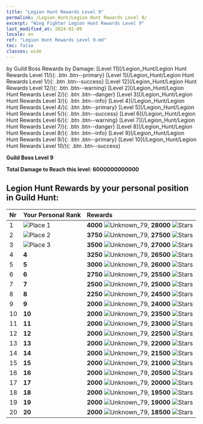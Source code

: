 ```yaml
---
title: "Legion Hunt Rewards Level 9"
permalink: /Legion_Hunt/Legion Hunt Rewards Level 9/
excerpt: "Wing Fighter Legion Hunt Rewards Level 9"
last_modified_at: 2024-01-09
locale: en
ref: "Legion Hunt Rewards Level 9.md"
toc: false
classes: wide
---
```


  by Guild Boss Rewards by Damage:   [Level 11](/Legion_Hunt/Legion Hunt Rewards Level 11/){: .btn .btn--primary}   [Level 1](/Legion_Hunt/Legion Hunt Rewards Level 1/){: .btn .btn--success}   [Level 12](/Legion_Hunt/Legion Hunt Rewards Level 12/){: .btn .btn--warning}   [Level 2](/Legion_Hunt/Legion Hunt Rewards Level 2/){: .btn .btn--danger}   [Level 3](/Legion_Hunt/Legion Hunt Rewards Level 3/){: .btn .btn--info}   [Level 4](/Legion_Hunt/Legion Hunt Rewards Level 4/){: .btn .btn--primary}   [Level 5](/Legion_Hunt/Legion Hunt Rewards Level 5/){: .btn .btn--success}   [Level 6](/Legion_Hunt/Legion Hunt Rewards Level 6/){: .btn .btn--warning}   [Level 7](/Legion_Hunt/Legion Hunt Rewards Level 7/){: .btn .btn--danger}   [Level 8](/Legion_Hunt/Legion Hunt Rewards Level 8/){: .btn .btn--info}   [Level 9](/Legion_Hunt/Legion Hunt Rewards Level 9/){: .btn .btn--primary}   [Level 10](/Legion_Hunt/Legion Hunt Rewards Level 10/){: .btn .btn--success} 



  **Guild Boss Level 9**

 **Total Damage to Reach this level**: **6000000000000**



## Legion Hunt Rewards by your personal position in Guild Hunt:

  |  Nr | Your Personal Rank | Rewards |
  |:----|:-------------------|:-------------|
 | 1  | ![Place 1](/images/place_1_p.png) | **4000** ![Unknown_79](/images/item/jt_jd_img25_p.png),  **28000** ![Stars](/images/item/Stars_p.png) |
 | 2  | ![Place 2](/images/place_2_p.png) | **3750** ![Unknown_79](/images/item/jt_jd_img25_p.png),  **27500** ![Stars](/images/item/Stars_p.png) |
 | 3  | ![Place 3](/images/place_3_p.png) | **3500** ![Unknown_79](/images/item/jt_jd_img25_p.png),  **27000** ![Stars](/images/item/Stars_p.png) |
 | 4  | **4** | **3250** ![Unknown_79](/images/item/jt_jd_img25_p.png),  **26500** ![Stars](/images/item/Stars_p.png) |
 | 5  | **5** | **3000** ![Unknown_79](/images/item/jt_jd_img25_p.png),  **26000** ![Stars](/images/item/Stars_p.png) |
 | 6  | **6** | **2750** ![Unknown_79](/images/item/jt_jd_img25_p.png),  **25500** ![Stars](/images/item/Stars_p.png) |
 | 7  | **7** | **2500** ![Unknown_79](/images/item/jt_jd_img25_p.png),  **25000** ![Stars](/images/item/Stars_p.png) |
 | 8  | **8** | **2250** ![Unknown_79](/images/item/jt_jd_img25_p.png),  **24500** ![Stars](/images/item/Stars_p.png) |
 | 9  | **9** | **2000** ![Unknown_79](/images/item/jt_jd_img25_p.png),  **24000** ![Stars](/images/item/Stars_p.png) |
 | 10  | **10** | **2000** ![Unknown_79](/images/item/jt_jd_img25_p.png),  **23500** ![Stars](/images/item/Stars_p.png) |
 | 11  | **11** | **2000** ![Unknown_79](/images/item/jt_jd_img25_p.png),  **23000** ![Stars](/images/item/Stars_p.png) |
 | 12  | **12** | **2000** ![Unknown_79](/images/item/jt_jd_img25_p.png),  **22500** ![Stars](/images/item/Stars_p.png) |
 | 13  | **13** | **2000** ![Unknown_79](/images/item/jt_jd_img25_p.png),  **22000** ![Stars](/images/item/Stars_p.png) |
 | 14  | **14** | **2000** ![Unknown_79](/images/item/jt_jd_img25_p.png),  **21500** ![Stars](/images/item/Stars_p.png) |
 | 15  | **15** | **2000** ![Unknown_79](/images/item/jt_jd_img25_p.png),  **21000** ![Stars](/images/item/Stars_p.png) |
 | 16  | **16** | **2000** ![Unknown_79](/images/item/jt_jd_img25_p.png),  **20500** ![Stars](/images/item/Stars_p.png) |
 | 17  | **17** | **2000** ![Unknown_79](/images/item/jt_jd_img25_p.png),  **20000** ![Stars](/images/item/Stars_p.png) |
 | 18  | **18** | **2000** ![Unknown_79](/images/item/jt_jd_img25_p.png),  **19500** ![Stars](/images/item/Stars_p.png) |
 | 19  | **19** | **2000** ![Unknown_79](/images/item/jt_jd_img25_p.png),  **19000** ![Stars](/images/item/Stars_p.png) |
 | 20  | **20** | **2000** ![Unknown_79](/images/item/jt_jd_img25_p.png),  **18500** ![Stars](/images/item/Stars_p.png) |
